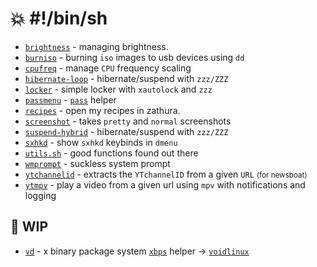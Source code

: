 # 💥 #!/bin/sh

- [`brightness`](https://github.com/haaag/shebang/blob/main/brightness) - managing brightness.
- [`burniso`](https://github.com/haaag/shebang/blob/main/burniso) - burning `iso` images to usb devices using `dd`
- [`cpufreq`](https://github.com/haaag/shebang/blob/main/cpufreq) - manage `CPU` frequency scaling
- [`hibernate-loop`](https://github.com/haaag/shebang/blob/main/hibernate-loop) - hibernate/suspend with `zzz/ZZZ`
- [`locker`](https://github.com/haaag/shebang/blob/main/locker) - simple locker with `xautolock` and `zzz`
- [`passmenu`](https://github.com/haaag/shebang/blob/main/passmenu) - [`pass`](https://www.passwordstore.org/) helper
- [`recipes`](https://github.com/haaag/shebang/blob/main/recipes) - open my recipes in zathura.
- [`screenshot`](https://github.com/haaag/shebang/blob/main/screenshot) - takes `pretty` and `normal` screenshots
- [`suspend-hybrid`](https://github.com/haaag/shebang/blob/main/suspend-hybrid) - hibernate/suspend with `zzz/ZZZ`
- [`sxhkd`](https://github.com/haaag/shebang/blob/main/sxhkd-help) - show `sxhkd` keybinds in `dmenu`
- [`utils.sh`](https://github.com/haaag/shebang/blob/main/utils.sh) - good functions found out there
- [`wmprompt`](https://github.com/haaag/shebang/blob/main/wmprompt) - suckless system prompt
- [`ytchannelid`](https://github.com/haaag/shebang/blob/main/ytchannelid) - extracts the `YTchannelID` from a given `URL` <small>(for newsboat)</small>
- [`ytmpv`](https://github.com/haaag/shebang/blob/main/ytmpv) - play a video from a given url using `mpv` with notifications and logging

## 🚧 WIP

- [`vd`](https://github.com/haaag/shebang/blob/main/vd) - x binary package system [`xbps`](https://github.com/void-linux/xbps) helper -> [`voidlinux`](https://voidlinux.org/)
